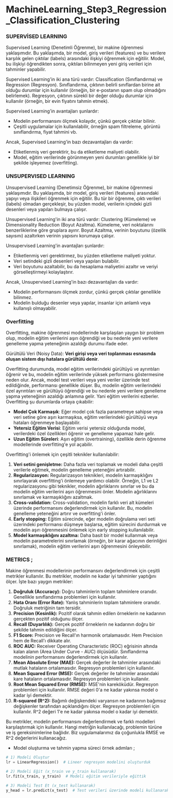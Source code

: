 <h1>MachineLearning_Step3_Regression_Classification_Clustering</h1>

### SUPERVİSED LEARNING

Supervised Learning (Denetimli Öğrenme), bir makine öğrenmesi yaklaşımıdır. Bu yaklaşımda, bir model, giriş verileri (features) ve bu verilere karşılık gelen çıktılar (labels) arasındaki ilişkiyi öğrenmek için eğitilir. Model, bu ilişkiyi öğrendikten sonra, çıktıları bilinmeyen yeni giriş verileri için tahminler yapabilir.

Supervised Learning'in iki ana türü vardır: Classification (Sınıflandırma) ve Regression (Regresyon). Sınıflandırma, çıktının belirli sınıflardan birine ait olduğu durumlar için kullanılır (örneğin, bir e-postanın spam olup olmadığını belirlemek). Regresyon, çıktının sürekli bir değer olduğu durumlar için kullanılır (örneğin, bir evin fiyatını tahmin etmek).

Supervised Learning'in avantajları şunlardır:

- Modelin performansını ölçmek kolaydır, çünkü gerçek çıktılar bilinir.
- Çeşitli uygulamalar için kullanılabilir, örneğin spam filtreleme, görüntü sınıflandırma, fiyat tahmini vb.

Ancak, Supervised Learning'in bazı dezavantajları da vardır:

- Etiketlenmiş veri gerektirir, bu da etiketleme maliyeti olabilir.
- Model, eğitim verilerinde görünmeyen yeni durumları genellikle iyi bir şekilde işleyemez (overfitting).

### UNSUPERVISED LEARNING

Unsupervised Learning (Denetimsiz Öğrenme), bir makine öğrenmesi yaklaşımıdır. Bu yaklaşımda, bir model, giriş verileri (features) arasındaki yapıyı veya ilişkileri öğrenmek için eğitilir. Bu tür bir öğrenme, çıktı verileri (labels) olmadan gerçekleşir, bu yüzden model, verilerin içindeki gizli desenleri veya yapıları bulmaya çalışır.

Unsupervised Learning'in iki ana türü vardır: Clustering (Kümeleme) ve Dimensionality Reduction (Boyut Azaltma). Kümeleme, veri noktalarını benzerliklerine göre gruplara ayırır. Boyut Azaltma, verinin boyutunu (özellik sayısını) azaltırken verinin yapısını korumaya çalışır.

Unsupervised Learning'in avantajları şunlardır:

- Etiketlenmiş veri gerektirmez, bu yüzden etiketleme maliyeti yoktur.
- Veri setindeki gizli desenleri veya yapıları bulabilir.
- Veri boyutunu azaltabilir, bu da hesaplama maliyetini azaltır ve veriyi görselleştirmeyi kolaylaştırır.

Ancak, Unsupervised Learning'in bazı dezavantajları da vardır:

- Modelin performansını ölçmek zordur, çünkü gerçek çıktılar genellikle bilinmez.
- Modelin bulduğu desenler veya yapılar, insanlar için anlamlı veya kullanışlı olmayabilir.


### Overfitting

Overfitting, makine öğrenmesi modellerinde karşılaşılan yaygın bir problem olup, modelin eğitim verilerini aşırı öğrendiği ve bu nedenle yeni verilere genelleme yapma yeteneğinin azaldığı durumu ifade eder.

Gürültülü Veri (Noisy Data): **Veri girişi veya veri toplanması esnasında oluşan sistem dışı hatalara gürültülü denir**.

Overfitting durumunda, model eğitim verilerindeki gürültüyü ve ayrıntıları öğrenir ve bu, modelin eğitim verilerinde yüksek performans göstermesine neden olur. Ancak, model test verileri veya yeni veriler üzerinde test edildiğinde, performansı genellikle düşer. Bu, modelin eğitim verilerindeki özel ayrıntıları ve gürültüyü öğrendiği ve bu nedenle yeni verilere genelleme yapma yeteneğinin azaldığı anlamına gelir. Yani eğitim verilerini ezberler. Overfitting şu durumlarda ortaya çıkabilir:

- **Model Çok Karmaşık**: Eğer model çok fazla parametreye sahipse veya veri setine göre aşırı karmaşıksa, eğitim verilerindeki gürültüyü veya hataları öğrenmeye başlayabilir.
- **Yetersiz Eğitim Verisi**: Eğitim verisi yetersiz olduğunda model, verilerdeki özel özellikleri öğrenir ve genelleme yapamaz hale gelir.
- **Uzun Eğitim Süreleri**: Aşırı eğitim (overtraining), özellikle derin öğrenme modellerinde overfitting'e yol açabilir.

Overfitting'i önlemek için çeşitli teknikler kullanılabilir:

1. **Veri setini genişletme:** Daha fazla veri toplamak ve modeli daha çeşitli verilerle eğitmek, modelin genelleme yeteneğini artırabilir.
2. **Regularizasyon:** Regularizasyon teknikleri, modelin karmaşıklığını sınırlayarak overfitting'i önlemeye yardımcı olabilir. Örneğin, L1 ve L2 regularizasyonu gibi teknikler, modelin ağırlıklarını sınırlar ve bu da modelin eğitim verilerini aşırı öğrenmesini önler. Modelin ağırlıklarını sınırlamak ve karmaşıklığını azaltmak.
3. **Cross-validation:** Cross-validation, modelin farklı veri alt kümeleri üzerinde performansını değerlendirmek için kullanılır. Bu, modelin genelleme yeteneğini artırır ve overfitting'i önler.
4. **Early stopping:** Eğitim sürecinde, eğer modelin doğrulama veri seti üzerindeki performansı düşmeye başlarsa, eğitim sürecini durdurmak ve modelin aşırı öğrenmesini önlemek için early stopping kullanılabilir.
5. **Model karmaşıklığını azaltma:** Daha basit bir model kullanmak veya modelin parametrelerini sınırlamak (örneğin, bir karar ağacının derinliğini sınırlamak), modelin eğitim verilerini aşırı öğrenmesini önleyebilir.

### METRICS ;

Makine öğrenmesi modellerinin performansını değerlendirmek için çeşitli metrikler kullanılır. Bu metrikler, modelin ne kadar iyi tahminler yaptığını ölçer. İşte bazı yaygın metrikler:

1. **Doğruluk (Accuracy):** Doğru tahminlerin toplam tahminlere oranıdır. Genellikle sınıflandırma problemleri için kullanılır.
2. **Hata Oranı (Error Rate):** Yanlış tahminlerin toplam tahminlere oranıdır. Doğruluk metriğinin tam tersidir.
3. **Precision (Kesinlik):** Pozitif olarak tahmin edilen örneklerin ne kadarının gerçekten pozitif olduğunu ölçer.
4. **Recall (Duyarlılık):** Gerçek pozitif örneklerin ne kadarının doğru bir şekilde tahmin edildiğini ölçer.
5. **F1 Score:** Precision ve Recall'ın harmonik ortalamasıdır. Hem Precision hem de Recall'ı dikkate alır.
6. **ROC AUC:** Receiver Operating Characteristic (ROC) eğrisinin altında kalan alanın (Area Under Curve - AUC) ölçüsüdür. Sınıflandırma modelinin performansını değerlendirmek için kullanılır.
7. **Mean Absolute Error (MAE):** Gerçek değerler ile tahminler arasındaki mutlak hataların ortalamasıdır. Regresyon problemleri için kullanılır.
8. **Mean Squared Error (MSE):** Gerçek değerler ile tahminler arasındaki kare hataların ortalamasıdır. Regresyon problemleri için kullanılır.
9. **Root Mean Squared Error (RMSE):** MSE'nin kareköküdür. Regresyon problemleri için kullanılır. RMSE değeri 0'a ne kadar yakınsa model o kadar iyi demektir.
10. **R-squared (R^2):** Bağımlı değişkendeki varyansın ne kadarının bağımsız değişkenler tarafından açıklandığını ölçer. Regresyon problemleri için kullanılır. R^2 değeri 1'e ne kadar yakınsa model o kadar iyi demektir.

Bu metrikler, modelin performansını değerlendirmek ve farklı modelleri karşılaştırmak için kullanılır. Hangi metriğin kullanılacağı, problemin türüne ve iş gereksinimlerine bağlıdır. Biz uygulamalarımız da çoğunlukla RMSE ve R^2 değerlerini kullanacağız.

- Model oluşturma ve tahmin yapma süreci örnek adımları ;

```python
# 1) Modeli Oluştur
lr = LinearRegression()  # Lineer regresyon modelini oluşturduk

# 2) Modeli Eğit (x_train ve y_train kullanarak)
lr.fit(x_train, y_train)  # Modeli eğitim verileriyle eğittik

# 3) Modeli Test Et (x_test kullanarak)
y_head = lr.predict(x_test)  # Test verileri üzerinde modeli kullanarak tahmin yaptık
```


